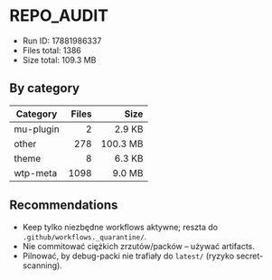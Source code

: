 # REPO_AUDIT
- Run ID: 17881986337
- Files total: 1386
- Size total: 109.3 MB

## By category
| Category | Files | Size |
|---|---:|---:|
| mu-plugin | 2 | 2.9 KB |
| other | 278 | 100.3 MB |
| theme | 8 | 6.3 KB |
| wtp-meta | 1098 | 9.0 MB |

## Recommendations
- Keep tylko niezbędne workflows aktywne; reszta do `.github/workflows._quarantine/`.
- Nie commitować ciężkich zrzutów/packów – używać artifacts.
- Pilnować, by debug-packi nie trafiały do `latest/` (ryzyko secret-scanning).


